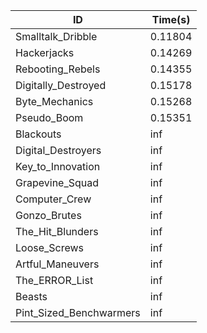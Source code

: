 |ID|Time(s)|
|-|-|
|Smalltalk_Dribble|0.11804|
|Hackerjacks|0.14269|
|Rebooting_Rebels|0.14355|
|Digitally_Destroyed|0.15178|
|Byte_Mechanics|0.15268|
|Pseudo_Boom|0.15351|
|Blackouts|inf|
|Digital_Destroyers|inf|
|Key_to_Innovation|inf|
|Grapevine_Squad|inf|
|Computer_Crew|inf|
|Gonzo_Brutes|inf|
|The_Hit_Blunders|inf|
|Loose_Screws|inf|
|Artful_Maneuvers|inf|
|The_ERROR_List|inf|
|Beasts|inf|
|Pint_Sized_Benchwarmers|inf|
